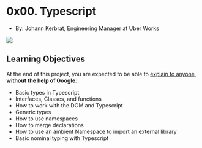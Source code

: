 # 0x00. Typescript

-   By:  Johann Kerbrat, Engineering Manager at Uber Works

![](https://holbertonintranet.s3.amazonaws.com/uploads/medias/2019/12/baea85b5e9a9fb5c36ec.png?X-Amz-Algorithm=AWS4-HMAC-SHA256&X-Amz-Credential=AKIARDDGGGOU5BHMTQX4%2F20220913%2Fus-east-1%2Fs3%2Faws4_request&X-Amz-Date=20220913T164502Z&X-Amz-Expires=86400&X-Amz-SignedHeaders=host&X-Amz-Signature=60ddca07bce1580e4110c4a800b909dd29f5d032ffe485da8276398a9f7dc1b0)



## Learning Objectives

At the end of this project, you are expected to be able to  [explain to anyone](https://intranet.hbtn.io/rltoken/vDTmRnll3Ym_c5NRnGd60g "explain to anyone"),  **without the help of Google**:

-   Basic types in Typescript
-   Interfaces, Classes, and functions
-   How to work with the DOM and Typescript
-   Generic types
-   How to use namespaces
-   How to merge declarations
-   How to use an ambient Namespace to import an external library
-   Basic nominal typing with Typescript
